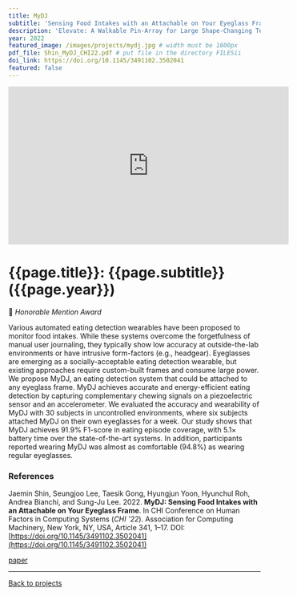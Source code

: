 ```yaml
---
title: MyDJ
subtitle: 'Sensing Food Intakes with an Attachable on Your Eyeglass Frame'
description: 'Elevate: A Walkable Pin-Array for Large Shape-Changing Terrains'
year: 2022
featured_image: /images/projects/mydj.jpg # width must be 1600px
pdf_file: Shin_MyDJ_CHI22.pdf # put file in the directory FILESii
doi_link: https://doi.org/10.1145/3491102.3502041
featured: false
---
```


<iframe width="560" height="315" src="https://www.youtube.com/embed/77XNl39QoEE" frameborder="0" allow="accelerometer; autoplay; clipboard-write; encrypted-media; gyroscope; picture-in-picture" allowfullscreen></iframe>

<!-- DO NOT CHANGE MANUALLY -->

# {{page.title}}: {{page.subtitle}} ({{page.year}})

🏅 _Honorable Mention Award_

Various automated eating detection wearables have been proposed to monitor food intakes. While these systems overcome the forgetfulness of manual user journaling, they typically show low accuracy at outside-the-lab environments or have intrusive form-factors (e.g., headgear). Eyeglasses are emerging as a socially-acceptable eating detection wearable, but existing approaches require custom-built frames and consume large power. We propose MyDJ, an eating detection system that could be attached to any eyeglass frame. MyDJ achieves accurate and energy-efficient eating detection by capturing complementary chewing signals on a piezoelectric sensor and an accelerometer. We evaluated the accuracy and wearability of MyDJ with 30 subjects in uncontrolled environments, where six subjects attached MyDJ on their own eyeglasses for a week. Our study shows that MyDJ achieves 91.9% F1-score in eating episode coverage, with 5.1× battery time over the state-of-the-art systems. In addition, participants reported wearing MyDJ was almost as comfortable (94.8%) as wearing regular eyeglasses.

### References

Jaemin Shin, Seungjoo Lee, Taesik Gong, Hyungjun Yoon, Hyunchul Roh, Andrea Bianchi, and Sung-Ju Lee. 2022. **MyDJ: Sensing Food Intakes with an Attachable on Your Eyeglass Frame**. In CHI Conference on Human Factors in Computing Systems (_CHI '22_). Association for Computing Machinery, New York, NY, USA, Article 341, 1–17. DOI: [https://doi.org/10.1145/3491102.3502041](https://doi.org/10.1145/3491102.3502041)

<!-- DO NOT CHANGE MANUALLY -->

<a href="{{ site.url }}/files/{{ page.year }}/{{ page.pdf_file }}" target="_blank">paper</a>&nbsp;&nbsp;&nbsp;

<!-- <a href="{{ page.doi_link }}" target="_blank">doi</a> -->

---

<a href="/index.html" class="button button--large">Back to projects</a>
